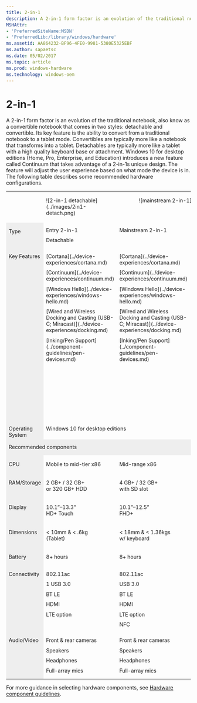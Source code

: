 ```yaml
---
title: 2-in-1
description: A 2-in-1 form factor is an evolution of the traditional notebook, also know as a convertible notebook that comes in two styles detachable and convertible. Its key feature is the ability to convert from a traditional notebook to a tablet mode.
MSHAttr:
- 'PreferredSiteName:MSDN'
- 'PreferredLib:/library/windows/hardware'
ms.assetid: AA864232-BF96-4FE0-9981-5380E5325EBF
ms.author: sapaetsc
ms.date: 05/02/2017
ms.topic: article
ms.prod: windows-hardware
ms.technology: windows-oem
---
```


# 2-in-1


A 2-in-1 form factor is an evolution of the traditional notebook, also know as a convertible notebook that comes in two styles: detachable and convertible. Its key feature is the ability to convert from a traditional notebook to a tablet mode. Convertibles are typically more like a notebook that transforms into a tablet. Detachables are typically more like a tablet with a high quality keyboard base or attachment. Windows 10 for desktop editions (Home, Pro, Enterprise, and Education) introduces a new feature called Continuum that takes advantage of a 2-in-1s unique design. The feature will adjust the user experience based on what mode the device is in. The following table describes some recommended hardware configurations.

<table>
<tbody valign="top">
<tr>
<td style="width: 10%;">&nbsp;</td>
<td style="width: 40%;">
<p>![2-in-1 detachable](../images/2in1-detach.png)</p>
</td>
<td colspan="2" style="text-align: center;">
<p>![mainstream 2-in-1](../images/2in1.png)</p>
</td>
</tr>
<tr>
<td bgcolor="EEEEEE"><p>Type</p></td>
<td style="width: 20%;">
<p style="margin: .75em 0 .75em 0;">Entry 2-in-1</p>
<p style="margin: .75em 0 .75em 0;">Detachable</p>
</td>
<td style="width: 20%;">
<p style="margin: .75em 0 .75em 0;">Mainstream 2-in-1</p>
</td>
<td style="width: 20%;">
<p style="margin: .75em 0 .75em 0;">Premium 2-in-1</p>
</td>
</tr>
<tr>
<td colspan="1" bgcolor="EEEEEE"><p style="margin: .75em 0 .75em 0;">Key Features</p></td>
<td>
<p style="margin: .75em 0 .75em 0;">[Cortana](../device-experiences/cortana.md)</p>
<p style="margin: .75em 0 .75em 0;">[Continuum](../device-experiences/continuum.md)</p>
<p style="margin: .75em 0 .75em 0;">[Windows&nbsp;Hello](../device-experiences/windows-hello.md)</p>
<p style="margin: .75em 0 .75em 0;">[Wired&nbsp;and&nbsp;Wireless Docking&nbsp;and&nbsp;Casting (USB-C;&nbsp;Miracast)](../device-experiences/docking.md)</p>
<p style="margin: .75em 0 .75em 0;">[Inking/Pen&nbsp;Support](../component-guidelines/pen-devices.md)</p>
</td>
<td>
<p style="margin: .75em 0 .75em 0;">[Cortana](../device-experiences/cortana.md)</p>
<p style="margin: .75em 0 .75em 0;">[Continuum](../device-experiences/continuum.md)</p>
<p style="margin: .75em 0 .75em 0;">[Windows&nbsp;Hello](../device-experiences/windows-hello.md)</p>
<p style="margin: .75em 0 .75em 0;">[Wired&nbsp;and&nbsp;Wireless Docking&nbsp;and&nbsp;Casting (USB-C;&nbsp;Miracast)](../device-experiences/docking.md)</p>
<p style="margin: .75em 0 .75em 0;">[Inking/Pen&nbsp;Support](../component-guidelines/pen-devices.md)</p>
</td>
<td>
<p style="margin: .75em 0 .75em 0;">[Cortana](../device-experiences/cortana.md)</p>
<p style="margin: .75em 0 .75em 0;">[Continuum](../device-experiences/continuum.md)</p>
<p style="margin: .75em 0 .75em 0;">[Windows&nbsp;Hello](../device-experiences/windows-hello.md)</p>
<p style="margin: .75em 0 .75em 0;">[Wired&nbsp;and&nbsp;Wireless Docking&nbsp;and&nbsp;Casting (USB-C;&nbsp;Miracast)](../device-experiences/docking.md)</p>
<p style="margin: .75em 0 .75em 0;">[Inking/Pen&nbsp;Support](../component-guidelines/pen-devices.md)</p>
<p style="margin: .75em 0 .75em 0;">[Long&nbsp;battery&nbsp;life (12+&nbsp;hours)](../component-guidelines/battery.md)</p>
<p style="margin: .75em 0 .75em 0;">[Precision&nbsp;Touchpad](../component-guidelines/precision-touchpad-devices.md)</p>
</td>
</tr>
<tr>
<td bgcolor="EEEEEE">Operating System</td>
<td colspan="3">Windows&nbsp;10 for desktop editions</td>
</tr>
<tr>
<td colspan="4" bgcolor="EEEEEE"><p style="margin: .75em 0 .75em 0;">Recommended components</p></td>
</tr>
<tr>
<td bgcolor="EEEEEE"><p>CPU</p></td>
<td><p>Mobile to mid-tier x86</p></td>
<td><p>Mid-range x86</p></td>
<td><p>Premium x86</p></td>
</tr>
<tr>
<td bgcolor="EEEEEE"><p>RAM/Storage</p></td>
<td><p>2&nbsp;GB+&nbsp;/ 32&nbsp;GB+<br/> or 320&nbsp;GB+ HDD</p></td>
<td><p>4&nbsp;GB+&nbsp;/ 32&nbsp;GB+<br/> with SD slot</p></td>
<td><p>4&ndash;16&nbsp;GB&nbsp;/ 64&nbsp;GB&ndash;1&nbsp;TB SSD</p></td>
</tr>
<tr>
<td bgcolor="EEEEEE"><p>Display</p></td>
<td><p>10.1&rdquo;&ndash;13.3&rdquo;<br/> HD+ Touch</p></td>
<td><p>10.1&rdquo;&ndash;12.5&rdquo;<br/> FHD+</p></td>
<td><p>11.6&rdquo;&ndash;14&rdquo;<br/> FHD-4K / Touch</p></td>
</tr>
<tr>
<td bgcolor="EEEEEE"><p>Dimensions</p></td>
<td><p>&lt;&nbsp;10mm&nbsp;&amp; &lt;&nbsp;.6kg<br/> (Tablet)</p></td>
<td><p>&lt;&nbsp;18mm&nbsp;&amp; &lt;&nbsp;1.36kgs<br/> w/ keyboard</p></td>
<td><p>&lt;&nbsp;16mm&nbsp;&amp; &lt;&nbsp;1.36kg<br/> (combined w/ keyboard)</p></td>
</tr>
<tr>
<td bgcolor="EEEEEE"><p>Battery</p></td>
<td><p>8+&nbsp;hours</p></td>
<td><p>8+&nbsp;hours</p></td>
<td><p>12+&nbsp;hours</p></td>
</tr>
<tr>
<td bgcolor="EEEEEE"><p style="margin: .75em 0 .75em 0;">Connectivity</p></td>
<td>
<p style="margin: .75em 0 .75em 0;">802.11ac</p>
<p style="margin: .75em 0 .75em 0;">1 USB 3.0</p>
<p style="margin: .75em 0 .75em 0;">BT LE</p>
<p style="margin: .75em 0 .75em 0;">HDMI</p>
<p style="margin: .75em 0 .75em 0;">LTE option</p>
</td>
<td>
<p style="margin: .75em 0 .75em 0;">802.11ac</p>
<p style="margin: .75em 0 .75em 0;">USB 3.0</p>
<p style="margin: .75em 0 .75em 0;">BT LE</p>
<p style="margin: .75em 0 .75em 0;">HDMI</p>
<p style="margin: .75em 0 .75em 0;">LTE option</p>
<p style="margin: .75em 0 .75em 0;">NFC</p>
</td>
<td>
<p style="margin: .75em 0 .75em 0;">802.11ac</p>
<p style="margin: .75em 0 .75em 0;">2+ USB 3.<i>x</i></p>
<p style="margin: .75em 0 .75em 0;">BT LE</p>
<p style="margin: .75em 0 .75em 0;">LTE option</p>
</style>
</td>
</tr>
<tr>
<td bgcolor="EEEEEE"><p style="margin: .75em 0 .75em 0;">Audio/Video</p></td>
<td>
<p style="margin: .75em 0 .75em 0;">Front &amp; rear cameras</p>
<p style="margin: .75em 0 .75em 0;">Speakers</p>
<p style="margin: .75em 0 .75em 0;">Headphones</p>
<p style="margin: .75em 0 .75em 0;">Full-array mics</p>
</td>
<td>
<p style="margin: .75em 0 .75em 0;">Front &amp; rear cameras</p>
<p style="margin: .75em 0 .75em 0;">Speakers</p>
<p style="margin: .75em 0 .75em 0;">Headphones</p>
<p style="margin: .75em 0 .75em 0;">Full-array mics</p>
</td>
<td>
<p style="margin: .75em 0 .75em 0;">Stereo Speaker</p>
<p style="margin: .75em 0 .75em 0;">HD Webcam</p>
<p style="margin: .75em 0 .75em 0;">Full-array mics</p>
</td>
</tr>
</tbody>
</table>


For more guidance in selecting hardware components, see [Hardware component guidelines](../component-guidelines/components.md).



